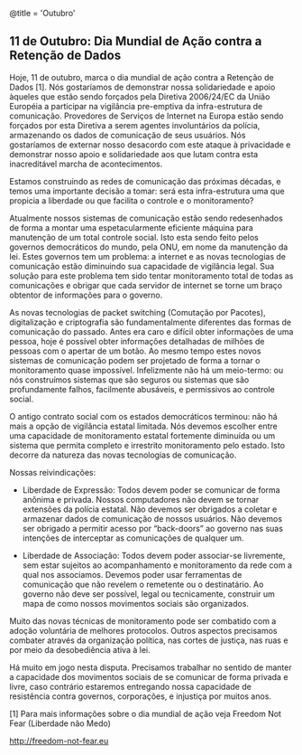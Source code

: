@title = 'Outubro'

## 11 de Outubro: Dia Mundial de Ação contra a Retenção de Dados

Hoje, 11 de outubro, marca o dia mundial de ação contra a Retenção de
Dados [1]. Nós gostaríamos de demonstrar nossa solidariedade e apoio
àqueles que estão sendo forçados pela Diretiva 2006/24/EC da União
Européia a participar na vigilância pre-emptiva da infra-estrutura de
comunicação. Provedores de Serviços de Internet na Europa estão sendo
forçados por esta Diretiva a serem agentes involuntários da polícia,
armazenando os dados de comunicação de seus usuários. Nós gostaríamos de
externar nosso desacordo com este ataque à privacidade e demonstrar
nosso apoio e solidariedade aos que lutam contra esta inacreditável
marcha de acontecimentos.

Estamos construindo as redes de comunicação das próximas décadas, e
temos uma importante decisão a tomar: será esta infra-estrutura uma que
propicia a liberdade ou que facilita o controle e o monitoramento?

Atualmente nossos sistemas de comunicação estão sendo redesenhados de
forma a montar uma espetacularmente eficiente máquina para manutenção de
um total controle social. Isto esta sendo feito pelos governos
democráticos do mundo, pela ONU, em nome da manutenção da lei. Estes
governos tem um problema: a internet e as novas tecnologias de
comunicação estão diminuindo sua capacidade de vigilância legal. Sua
solução para este problema tem sido tentar monitoramento total de todas
as comunicações e obrigar que cada servidor de internet se torne um
braço obtentor de informações para o governo.

As novas tecnologias de packet switching (Comutação por Pacotes),
digitalização e criptografia são fundamentalmente diferentes das formas
de comunicação do passado. Antes era caro e difícil obter informações de
uma pessoa, hoje é possível obter informações detalhadas de milhões de
pessoas com o apertar de um botão. Ao mesmo tempo estes novos sistemas
de comunicação podem ser projetado de forma a tornar o monitoramento
quase impossível. Infelizmente não há um meio-termo: ou nós construímos
sistemas que são seguros ou sistemas que são profundamente falhos,
facilmente abusáveis, e permissivos ao controle social.

O antigo contrato social com os estados democráticos terminou: não há
mais a opção de vigilância estatal limitada. Nós devemos escolher entre
uma capacidade de monitoramento estatal fortemente diminuída ou um
sistema que permita completo e irrestrito monitoramento pelo
estado. Isto decorre da natureza das novas tecnologias de comunicação.

Nossas reivindicações:

* Liberdade de Expressão: Todos devem poder se comunicar de forma
anônima e privada. Nossos computadores não devem se tornar extensões da
polícia estatal. Não devemos ser obrigados a coletar e armazenar dados
de comunicação de nossos usuários. Não devemos ser obrigado a permitir
acesso por “back-doors” ao governo nas suas intenções de interceptar as
comunicações de qualquer um.

* Liberdade de Associação: Todos devem poder associar-se livremente, sem
estar sujeitos ao acompanhamento e monitoramento da rede com a qual nos
associamos. Devemos poder usar ferramentas de comunicação que não
revelem o remetente ou o destinatário. Ao governo não deve ser possível,
legal ou tecnicamente, construir um mapa de como nossos movimentos
sociais são organizados.

Muito das novas técnicas de monitoramento pode ser combatido com a
adoção voluntária de melhores protocolos. Outros aspectos precisamos
combater através da organização política, nas cortes de justiça, nas
ruas e por meio da desobediência ativa à lei.

Há muito em jogo nesta disputa. Precisamos trabalhar no sentido de
manter a capacidade dos movimentos sociais de se comunicar de forma
privada e livre, caso contrário estaremos entregando nossa capacidade de
resistência contra governos, corporações, e injustiça por muitos anos.


[1] Para mais informações sobre o dia mundial de ação veja Freedom Not
Fear (Liberdade não Medo)

http://freedom-not-fear.eu
